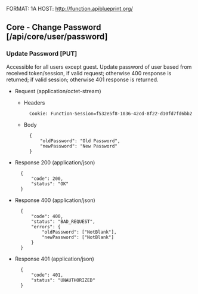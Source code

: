FORMAT: 1A
HOST: http://function.apiblueprint.org/

## Core - Change Password [/api/core/user/password]

### Update Password [PUT]

Accessible for all users except guest. Update password of user based from received token/session, if valid request; otherwise 400 response is returned; if valid session; otherwise 401 response is returned.

+ Request (application/octet-stream)

    + Headers
    
            Cookie: Function-Session=f532e5f8-1036-42cd-8f22-d10fd7fd6bb2
    
    + Body

            {
                "oldPassword": "Old Password",
                "newPassword": "New Password"
            }

+ Response 200 (application/json)

        {
            "code": 200,
            "status": "OK"
        }

+ Response 400 (application/json)

        {
            "code": 400,
            "status": "BAD_REQUEST",
            "errors": {
                "oldPassword": ["NotBlank"],
                "newPassword": ["NotBlank"]
            }
        }

+ Response 401 (application/json)

        {
            "code": 401,
            "status": "UNAUTHORIZED"
        }
